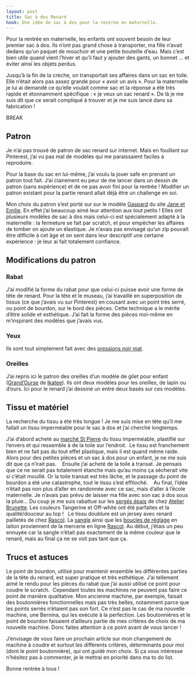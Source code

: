 ```yaml
---
layout: post
title: Sac à dos Renard 
hook: Une idée de sac à dos pour la rentrée en maternelle. 
---
```


Pour la rentrée en maternelle, les enfants ont souvent besoin de leur premier sac à dos. Ils n’ont pas grand chose à transporter, ma fille n’avait dedans qu’un paquet de mouchoir et une petite bouteille d’eau. Mais c’est bien utile quand vient l’hiver et qu’il faut y ajouter des gants, un bonnet … et éviter ainsi les objets perdus. 

Jusqu’à la fin de la crèche, on transportait ses affaires dans un sac en toile. Elle n’était alors pas assez grande pour « avoir un avis ». Pour la maternelle je lui ai demandé ce qu’elle voulait comme sac et la réponse a été très rapide et étonnamment spécifique : « je veux un sac renard ». De là je me suis dit que ce serait compliqué à trouver et je me suis lancé dans sa fabrication !

BREAK

## Patron

Je n’ai pas trouvé de patron de sac renard sur internet. Mais en fouillant sur Pinterest, j’ai vu pas mal de modèles qui me paraissaient faciles à reproduire. 

Pour la base du sac en lui-même, j’ai voulu la jouer safe en prenant un patron tout fait. J’ai clairement eu peur de me lancer dans un dessin de patron (sans expérience) et de ne pas avoir fini pour la rentrée ! Modifier un patron existant pour la partie renard allait déjà être un challenge en soi. 

Mon choix du patron s’est porté sur sur le modèle [Gaspard][1] du site [Jane et Emilie][2]. En effet j’ai beaucoup aimé leur attention aux tout petits ! Elles ont plusieurs modèles de sac à dos mais celui-ci est spécialement adapté à la maternelle : la fermeture se fait par scratch, et pour empêcher les affaires de tomber on ajoute un élastique. Je n’avais pas envisagé qu’un zip pouvait être difficile à cet âge et on sent dans leur descriptif une certaine expérience : je leur ai fait totalement confiance. 

## Modifications du patron

### Rabat
J’ai modifié la forme du rabat pour que celui-ci puisse avoir une forme de tête de renard. Pour la tête et le museau, j’ai travaillé en superposition de tissus (ce que j’avais vu sur Pinterest) en cousant avec un point très serré, ou point de bourdon, sur le bord des pièces. Cette technique a le mérite d’être solide et esthétique. J’ai fait la forme des pièces moi-même en m’inspirant des modèles que j’avais vus. 
### Yeux
Ils sont tout simplement fait avec des [pressions noir mat][3].
### Oreilles
J’ai repris ici le patron des oreilles d’un modèle de gilet pour enfant ([Grand’Ourse][4] de [Ikatee][5]). Ils ont deux modèles pour les oreilles, de lapin ou d’ours. Ici pour le renard j’ai dessiné un entre deux basés sur ces modèles.

## Tissu et matériel

La recherche du tissu a été très longue ! Je me suis mise en tête qu’il me fallait un tissu imperméable pour le sac à dos et j’ai cherché longtemps. 

J’ai d’abord acheté au [marché St Pierre][6] du tissu imperméable, plastifié sur l’envers et qui ressemble à de la toile sur l’endroit.  Le tissu est franchement bien et ne fait pas du tout effet plastique, mais il est quand même raide. Alors pour des petites pièces et un sac à dos pour un enfant, je ne me suis dit que ça n’irait pas. 
 
Ensuite j’ai acheté de la toile à transat. Je pensais que ce ne serait pas totalement étanche mais qu’au moins ça sècherait vite si c’était mouillé. Or la toile transat est très lâche, et le passage du point de bourdon a été une catastrophe, tout le tissu s’est effiloché. 
 
Au final, l’idée n’était pas non plus d’aller en randonnée avec ce sac, mais d’aller à l’école maternelle. Je n’avais pas prévu de laisser ma fille avec son sac à dos sous la pluie… Du coup je me suis rabattue sur les [sergés épais][7] de chez [Atelier Brunette][8]. Les couleurs Tangerine et Off-white ont été parfaites et la qualité/douceur au top !
 
Le tissu doublure est un jersey avec renard pailletés de chez [Rascol][9]. La [sangle][10] ainsi que les [boucles de réglage][11] en laiton proviennent de la mercerie en ligne [Rascol][9]. Au début, j’étais un peu ennuyée car la sangle n’était pas exactement de la même couleur que le renard, mais au final ça ne se voit pas tant que ça.

## Trucs et astuces

Le point de bourdon, utilisé pour maintenir ensemble les différentes parties de la tête du renard, est super pratique et très esthétique. J’ai tellement aimé le rendu pour les pièces du rabat que j’ai aussi utilisé ce point pour coudre le scratch. 
Cependant toutes les machines ne peuvent pas faire ce point de manière qualitative. Mon ancienne machine, par exemple, faisait des boutonnières fonctionnelles mais pas très belles, notamment parce que les points serrés n’étaient pas son fort. Ce n’est pas le cas de ma nouvelle machine, une Bernina, qui les exécute à la perfection. Les boutonnières et le point de bourdon faisaient d’ailleurs partie de mes critères de choix de ma nouvelle machine. Donc faites attention à ce point avant de vous lancer !

J’envisage de vous faire un prochain article sur mon changement de machine à coudre et surtout les différents critères, déterminants pour moi (dont le point boutonnière), qui ont guidé mon choix. Si ça vous intéresse n’hésitez pas à commenter, je le mettrai en priorité dans ma to do list. 

Bonne rentrée à tous !

[1]: https://boutique.janeemilie.com/produit/patron-du-sac-a-dos-gaspard/
[2]: https://boutique.janeemilie.com/
[3]: https://www.amazon.fr/Prym-Appuyez-sur-Attaches-Grey/dp/B00N0YL3EU/ref=sr_1_12?__mk_fr_FR=%C3%85M%C3%85%C5%BD%C3%95%C3%91&dib=eyJ2IjoiMSJ9.fpGEh4klmZRmPGSB6y_gwmdVIuTA0i4Ud07mQY5Sh6YHCTlo9QsO7wVFSfrrHuRLyeWY1wsbZUMkq3p1iV1zkSNRWzcqJ4oUwnPP3BvcM6oLZ0Z4AAO745g_dQyim8iimZXKCTUou93bnPPv6r5ZcTDl-IyJGKRiT5ESQpWSLQE3vYKqO5E9-y3yutXEGCyHq42z2UumsaoZvXifF2aEXaWcOHn-PW_-C52B-GFggOAXJbwvrw8CiFdMvp8WLLTfM91E2tLHzTbMApP-H3t48WLrY8lLPT2G17JmGGVYZoc.yu1-jNL6wd9csFh8c9fqvnbMK9H_LKfPvqlErnCCtUg&dib_tag=se&keywords=color+snap+prym+love&qid=1723492820&s=kitchen&sr=1-12
[4]: https://ikatee.fr/products/patron-de-couture-gilet-grandourse-6m-4a-pdf
[5]: https://ikatee.fr/
[6]: https://www.marchesaintpierre.com/
[7]: https://atelierbrunette.com/fr/584-gabardine-de-coton?page=2
[8]: https://atelierbrunette.com/fr/
[9]: https://www.rascol.com/
[10]: https://www.rascol.com/sangle-coton-pour-sacs-orange-p-266935?srsltid=AfmBOooBmTW19s-UX1tuyzbd9lw_jJWKbQeZ0ToMbBehCAje-YdtbaqI
[11]: https://www.rascol.com/boucle-coulissante-bronze-30-mm-p-309501


